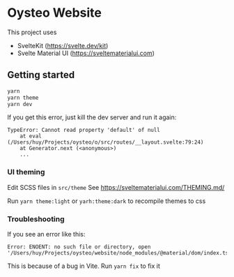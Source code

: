 # Oysteo Website

This project uses

- SvelteKit (https://svelte.dev/kit)
- Svelte Material UI (https://sveltematerialui.com)

## Getting started

```sh
yarn
yarn theme
yarn dev
```

If you get this error, just kill the dev server and run it again:

```
TypeError: Cannot read property 'default' of null
    at eval (/Users/huy/Projects/oysteo/o/src/routes/__layout.svelte:79:24)
    at Generator.next (<anonymous>)
    ...
```

### UI theming

Edit SCSS files in `src/theme`
See https://sveltematerialui.com/THEMING.md/

Run `yarn theme:light` or `yarh:theme:dark` to recompile themes to css

### Troubleshooting

If you see an error like this:

```
Error: ENOENT: no such file or directory, open '/Users/huy/Projects/oysteo/website/node_modules/@material/dom/index.ts'
```

This is because of a bug in Vite.
Run `yarn fix` to fix it
